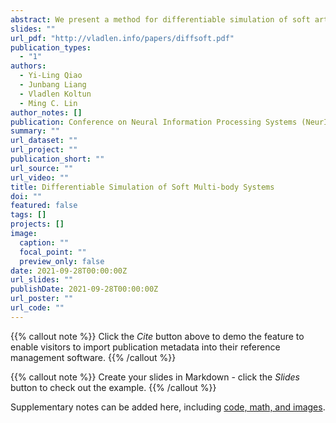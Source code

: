 ```yaml
---
abstract: We present a method for differentiable simulation of soft articulated bodies. Our work enables the integration of differentiable physical dynamics into gradient-based pipelines. We develop a top-down matrix assembly algorithm within Projective Dynamics and derive a generalized dry friction model for soft continuum using a new matrix splitting strategy. We derive a differentiable control framework for soft articulated bodies driven by muscles, joint torques, or pneumatic tubes. The experiments demonstrate that our designs make soft body simulation more stable and realistic compared to other frameworks. Our method accelerates the solution of system identification problems by more than an order of magnitude, and enables efficient gradient-based learning of motion control with soft robots.
slides: ""
url_pdf: "http://vladlen.info/papers/diffsoft.pdf"
publication_types:
  - "1"
authors:
  - Yi-Ling Qiao
  - Junbang Liang
  - Vladlen Koltun
  - Ming C. Lin
author_notes: []
publication: Conference on Neural Information Processing Systems (NeurIPS 2021)
summary: ""
url_dataset: ""
url_project: ""
publication_short: ""
url_source: ""
url_video: ""
title: Differentiable Simulation of Soft Multi-body Systems
doi: ""
featured: false
tags: []
projects: []
image:
  caption: ""
  focal_point: ""
  preview_only: false
date: 2021-09-28T00:00:00Z
url_slides: ""
publishDate: 2021-09-28T00:00:00Z
url_poster: ""
url_code: ""
---
```


{{% callout note %}}
Click the *Cite* button above to demo the feature to enable visitors to import publication metadata into their reference management software.
{{% /callout %}}

{{% callout note %}}
Create your slides in Markdown - click the *Slides* button to check out the example.
{{% /callout %}}

Supplementary notes can be added here, including [code, math, and images](https://wowchemy.com/docs/writing-markdown-latex/).
